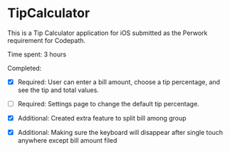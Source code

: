 # TipCalculator

This is a Tip Calculator application for iOS submitted as the Perwork requirement for Codepath.

Time spent: 3 hours

Completed:

* [x] Required: User can enter a bill amount, choose a tip percentage, and see the tip and total values.
* [ ] Required: Settings page to change the default tip percentage.
* [x] Additional: Created extra feature to split bill among group
* [x] Additional: Making sure the keyboard will disappear after single touch anywhere except bill amount filed


